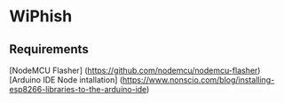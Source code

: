 # WiPhish

## Requirements

[NodeMCU Flasher] (https://github.com/nodemcu/nodemcu-flasher)
[Arduino IDE Node intallation] (https://www.nonscio.com/blog/installing-esp8266-libraries-to-the-arduino-ide)
